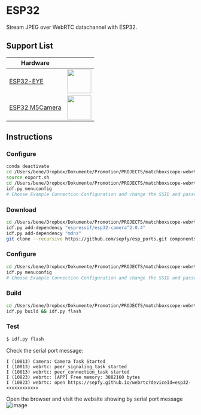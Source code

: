 # ESP32
Stream JPEG over WebRTC datachannel with ESP32.

## Support List

| Hardware ||
|---|---|
| [ESP32-EYE](https://github.com/espressif/esp-who/blob/master/docs/en/get-started/ESP-EYE_Getting_Started_Guide.md) |<img src="https://www.espressif.com/sites/default/files/esp-eye-2-190116.png" width="64">|
| [ESP32 M5Camera](https://github.com/m5stack/M5Stack-Camera) |<img src="https://static-cdn.m5stack.com/resource/docs/products/unit/m5camera/m5camera_01.webp" width="64">|

## Instructions

### Configure
```bash
conda deactivate
cd /Users/bene/Dropbox/Dokumente/Promotion/PROJECTS/matchboxscope-webrtc/esp-idf
source export.sh
cd /Users/bene/Dropbox/Dokumente/Promotion/PROJECTS/matchboxscope-webrtc/examples/esp32s3
idf.py menuconfig
# Choose Example Connection Configuration and change the SSID and password
```


### Download
```bash
cd /Users/bene/Dropbox/Dokumente/Promotion/PROJECTS/matchboxscope-webrtc/examples/esp32
idf.py add-dependency "espressif/esp32-camera^2.0.4"
idf.py add-dependency "mdns"
git clone --recursive https://github.com/sepfy/esp_ports.git components/srtp
```

### Configure
```bash
cd /Users/bene/Dropbox/Dokumente/Promotion/PROJECTS/matchboxscope-webrtc/examples/esp32
idf.py menuconfig
# Choose Example Connection Configuration and change the SSID and password
```

### Build 
```bash
cd /Users/bene/Dropbox/Dokumente/Promotion/PROJECTS/matchboxscope-webrtc/examples/esp32
idf.py build && idf.py flash
```

### Test
```bash
$ idf.py flash
```
Check the serial port message:
```
I (10813) Camera: Camera Task Started
I (10813) webrtc: peer_signaling_task started
I (10813) webrtc: peer_connection_task started
I (10823) webrtc: [APP] Free memory: 3882160 bytes
I (10823) webrtc: open https://sepfy.github.io/webrtc?deviceId=esp32-xxxxxxxxxxxx
```
Open the browser and visit the website showing by serial port message
![image](https://github.com/sepfy/libpeer/assets/22016807/46df15b1-9e28-4a6b-bf0a-4f676778cf7d)

